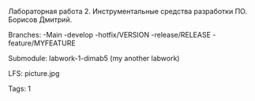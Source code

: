 Лабораторная работа 2. Инструментальные средства разработки ПО. Борисов Дмитрий.


Branches:
-Main
-develop
-hotfix/VERSION
-release/RELEASE
-feature/MYFEATURE

Submodule: labwork-1-dimab5 (my another labwork)

LFS: picture.jpg

Tags: 1
